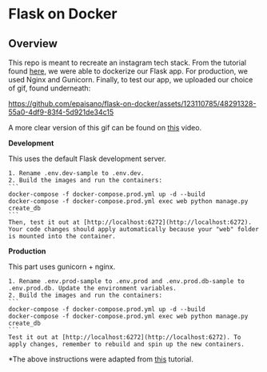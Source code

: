 # Flask on Docker


## Overview

This repo is meant to recreate an instagram tech stack. From the tutorial found [here](https://testdriven.io/blog/dockerizing-flask-with-postgres-gunicorn-and-nginx/), we were able to dockerize our Flask app. For production, we used Nginx and Gunicorn. Finally, to test our app, we uploaded our choice of gif, found underneath:

https://github.com/epaisano/flask-on-docker/assets/123110785/48291328-55a0-4df9-83f4-5d921de34c15

A more clear version of this gif can be found on [this](https://github.com/epaisano/flask-on-docker/assets/123110785/d288b103-35f1-4a2f-873d-731b7c64972d) video.


**Development**

This uses the default Flask development server. 

    1. Rename .env.dev-sample to .env.dev.
    2. Build the images and run the containers:
    ```
    docker-compose -f docker-compose.prod.yml up -d --build
    docker-compose -f docker-compose.prod.yml exec web python manage.py create_db
    ```
    Then, test it out at [http://localhost:6272](http://localhost:6272). Your code changes should apply automatically because your "web" folder is mounted into the container.


**Production**

This part uses gunicorn + nginx.

    1. Rename .env.prod-sample to .env.prod and .env.prod.db-sample to .env.prod.db. Update the environment variables.
    2. Build the images and run the containers:
    ```
    docker-compose -f docker-compose.prod.yml up -d --build
    docker-compose -f docker-compose.prod.yml exec web python manage.py create_db
    ```
    Test it out at [http://localhost:6272](http://localhost:6272). To apply changes, remember to rebuild and spin up the new containers.


*The above instructions were adapted from [this](https://github.com/testdrivenio/flask-on-docker) tutorial.
